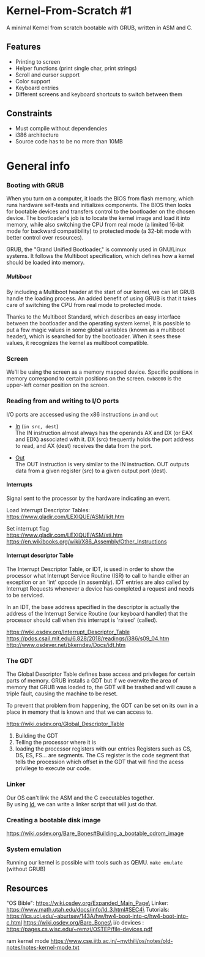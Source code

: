 # Kernel-From-Scratch #1

A minimal Kernel from scratch bootable with GRUB, written in ASM and C.

## Features
- Printing to screen
- Helper functions (print single char, print strings)
- Scroll and cursor support
- Color support
- Keyboard entries
- Different screens and keyboard shortcuts to switch  between them 

## Constraints
- Must compile without dependencies
- i386 architecture
- Source code has to be no more than 10MB

# General info
### Booting with GRUB
When you turn on a computer, it loads the BIOS from flash memory, which runs hardware self-tests and initializes components. The BIOS then looks for bootable devices and transfers control to the bootloader on the chosen device. The bootloader's job is to locate the kernel image and load it into memory, while also switching the CPU from real mode (a limited 16-bit mode for backward compatibility) to protected mode (a 32-bit mode with better control over resources).

GRUB, the "Grand Unified Bootloader," is commonly used in GNU/Linux systems. It follows the Multiboot specification, which defines how a kernel should be loaded into memory.

##### Multiboot
By including a Multiboot header at the start of our kernel, we can let GRUB handle the loading process. An added benefit of using GRUB is that it takes care of switching the CPU from real mode to protected mode.

Thanks to the Multiboot Standard, which describes an easy interface between the bootloader and the operating system kernel, it is possible to put a few magic values in some global variables (known as a multiboot header), which is searched for by the bootloader. When it sees these values, it recognizes the kernel as multiboot compatible.

### Screen
We'll be using the screen as a memory mapped device.
Specific positions in memory correspond to certain positions on the screen.
``` 0xb8000 ``` is the upper-left corner position on the screen.

### Reading from and writing to I/O ports
I/O ports are accessed using the x86 instructions ```in``` and ```out```

- [In](https://www.gladir.com/LEXIQUE/ASM/in.htm) 
(``` in src, dest ```) \
The IN instruction almost always has the operands AX and DX (or EAX and EDX) associated with it. DX (src) frequently holds the port address to read, and AX (dest) receives the data from the port.

- [Out](https://www.gladir.com/LEXIQUE/ASM/out.htm) \
The OUT instruction is very similar to the IN instruction. OUT outputs data from a given register (src) to a given output port (dest).

#### Interrupts
Signal sent to the processor by the hardware indicating an event.

Load Interrupt Descriptor Tables:\
https://www.gladir.com/LEXIQUE/ASM/lidt.htm

Set interrupt flag\
https://www.gladir.com/LEXIQUE/ASM/sti.htm
https://en.wikibooks.org/wiki/X86_Assembly/Other_Instructions


#### Interrupt descriptor Table 
The Interrupt Descriptor Table, or IDT, is used in order to show the processor what Interrupt Service Routine (ISR) to call to handle either an exception or an 'int' opcode (in assembly). IDT entries are also called by Interrupt Requests whenever a device has completed a request and needs to be serviced. 

In an IDT, the base address specified in the descriptor is actually the address of the Interrupt Service Routine (our keyboard handler) that the processor should call when this interrupt is 'raised' (called).

https://wiki.osdev.org/Interrupt_Descriptor_Table
https://pdos.csail.mit.edu/6.828/2018/readings/i386/s09_04.htm
http://www.osdever.net/bkerndev/Docs/idt.htm


### The GDT 
The Global Descriptor Table defines base access and privileges for certain parts of memory.
GRUB installs a GDT but if we overwite the area of memory that GRUB was loaded to, the GDT will be trashed and will cause a triple fault, causing the machine to be reset.

To prevent that problem from happening, the GDT can be set on its own in a place in memory that is known and that we can access to.


https://wiki.osdev.org/Global_Descriptor_Table

1. Building the GDT
2. Telling the processor where it is
3. loading the processor registers with our entries
Registers such as CS, DS, ES, FS... are segments.
The CS register is the code segment that tells the procession which offset in the GDT that will find the acess privilege to execute our code.

### Linker
Our OS can't link the ASM and the C executables together. \
By using [ld](https://www.math.utah.edu/docs/info/ld_toc.html#SEC3), we can write a linker script that will just do that.

### Creating a bootable disk image
https://wiki.osdev.org/Bare_Bones#Building_a_bootable_cdrom_image

### System emulation
Running our kernel is possible with tools such as QEMU.
``` make emulate ``` (without GRUB)

## Resources
"OS Bible": https://wiki.osdev.org/Expanded_Main_Page\
Linker: https://www.math.utah.edu/docs/info/ld_3.html#SEC4\
Tutorials:\
https://ics.uci.edu/~aburtsev/143A/hw/hw4-boot-into-c/hw4-boot-into-c.html
https://wiki.osdev.org/Bare_Bones\
i/o devices : https://pages.cs.wisc.edu/~remzi/OSTEP/file-devices.pdf

ram kernel mode
https://www.cse.iitb.ac.in/~mythili/os/notes/old-notes/notes-kernel-mode.txt
